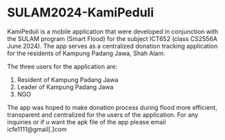 # SULAM2024-KamiPeduli

KamiPeduli is a mobile application that were developed in conjunction with the SULAM program (Smart Flood) for the subject ICT652 (class CS2556A June 2024). The app serves as a centralized donation tracking application for the residents of Kampung Padang Jawa, Shah Alam.

The three users for the application are:
 1) Resident of Kampung Padang Jawa
 2) Leader of Kampung Padang Jawa
 3) NGO

The app was hoped to make donation process during flood more efficient, transparent and centralized for the users of the application.
For any inquiries or if u want the apk file of the app please email icfe1111@gmail[.]com
